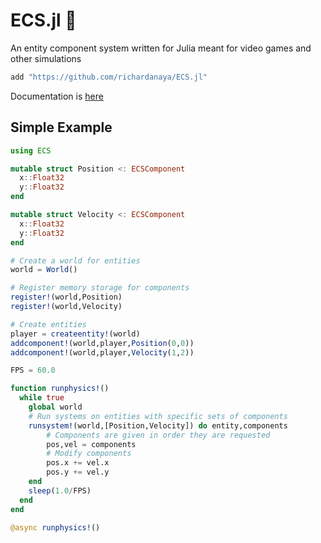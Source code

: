 # ECS.jl 🍱

An entity component system written for Julia meant for video games and other simulations

```julia
add "https://github.com/richardanaya/ECS.jl"
```
Documentation is [here](https://richardanaya.github.io/ECS.jl/build/index.html)

## Simple Example

```julia
using ECS

mutable struct Position <: ECSComponent
  x::Float32
  y::Float32
end

mutable struct Velocity <: ECSComponent
  x::Float32
  y::Float32
end

# Create a world for entities
world = World()

# Register memory storage for components
register!(world,Position)
register!(world,Velocity)

# Create entities
player = createentity!(world)
addcomponent!(world,player,Position(0,0))
addcomponent!(world,player,Velocity(1,2))

FPS = 60.0

function runphysics!()
  while true
    global world
    # Run systems on entities with specific sets of components
    runsystem!(world,[Position,Velocity]) do entity,components
        # Components are given in order they are requested
        pos,vel = components
        # Modify components
        pos.x += vel.x
        pos.y += vel.y
    end
    sleep(1.0/FPS)
  end
end

@async runphysics!()
```
